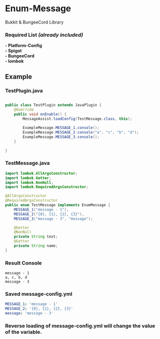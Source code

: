 # Enum-Message

Bukkit & BungeeCord Library


### __Required List__ _(already included)_
__- Platform-Config__\
__- Spigot__\
__- BungeeCord__\
__- lombok__

## Example
### TestPlugin.java
``` Java

public class TestPlugin extends JavaPlugin {
    @Override
    public void onEnable() {
        MessageAssist.loadConfig(TestMessage.class, this);
        
        ExampleMessage.MESSAGE_1.console();
        ExampleMessage.MESSAGE_2.console("a", "c", "b", "d");
        ExampleMessage.MESSAGE_3.console();
    }
   
}
```
### TestMessage.java
``` Java
import lombok.AllArgsConstructor;
import lombok.Getter;
import lombok.NonNull;
import lombok.RequiredArgsConstructor;

@AllArgsConstructor
@RequiredArgsConstructor
public enum TestMessage implements EnumMessage {
    MESSAGE_1("message - 1"),
    MESSAGE_2("{0}, {1}, {2}, {3}"),
    MESSAGE_3("message - 3", "message");

    @Getter
    @NonNull
    private String text;
    @Getter
    private String name;
}
```

### Result Console
```text
message - 1
a, c, b, d
message - 3
```

### Saved message-config.yml

``` yaml
MESSAGE_1: 'message - 1'
MESSAGE_2: '{0}, {1}, {2}, {3}'
message: 'message - 3'
```


### Reverse loading of message-config.yml will change the value of the variable.

